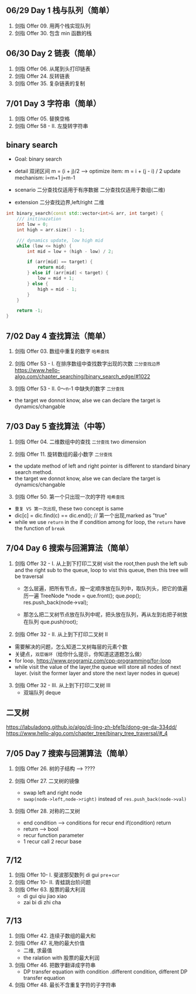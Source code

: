 ## 06/29 **Day 1**  **栈与队列（简单）**
1. 剑指 Offer 09. 用两个栈实现队列
2. 剑指 Offer 30.  包含 min 函数的栈

## 06/30 **Day 2** **链表（简单）**  
1. 剑指 Offer 06. 从尾到头打印链表
2. 剑指 Offer 24. 反转链表
3. 剑指 Offer 35. 复杂链表的复制

## 7/01 **Day 3**  **字符串（简单）**
1. 剑指 Offer 05. 替换空格
2. 剑指 Offer 58 - II. 左旋转字符串

## binary search
* Goal: binary search

* detail
双闭区间
m = (i + j)/2  --> optimize item: m = i + (j - i) / 2
update mechanism: i=m+1 j=m-1

* scenario
二分查找仅适用于有序数据
二分查找仅适用于数组(二维)

* extension
二分查找边界,left/right
二维

```c++ implement
int binary_search(const std::vector<int>& arr, int target) {
    /// initinazation
    int low = 0;
    int high = arr.size() - 1;

    /// dynamics update, low high mid
    while (low <= high) {
        int mid = low + (high - low) / 2;

        if (arr[mid] == target) {
            return mid;
        } else if (arr[mid] < target) {
            low = mid + 1;
        } else {
            high = mid - 1;
        }
    }

    return -1;
}
```

## 7/02 **Day 4**  **查找算法（简单）** 

1. 剑指 Offer 03. 数组中重复的数字
`哈希查找`

2. 剑指 Offer 53 - I. 在排序数组中查找数字出现的次数
`二分查找边界` https://www.hello-algo.com/chapter_searching/binary_search_edge/#1022

3. 剑指 Offer 53 - II. 0～n-1 中缺失的数字
`二分查找`
* the target we donnot know, alse we can declare the target is dynamics/changable

## 7/03 **Day 5**  **查找算法（中等）**
1. 剑指 Offer 04. 二维数组中的查找
`二分查找`
two dimension

2. 剑指 Offer 11. 旋转数组的最小数字
`二分查找`
* the update method of left and right pointer is different to standard binary search method.
* the target we donnot know, alse we can declare the target is dynamics/changable

3. 剑指 Offer 50. 第一个只出现一次的字符
`哈希查找`
* `重复 VS 第一次出现`, these two concept is same
* dic[c] = dic.find(c) == dic.end(); // 第一个出现,marked as "true"
* while we use `return` in the if condition among for loop, the `return` have the function of `break`

## 7/04 **Day 6**   **搜索与回溯算法（简单）**
1. 剑指 Offer 32 - I. 从上到下打印二叉树
visit the root,then push the left sub and the right sub to the queue, loop to vist this queue, then this tree will be traversal
   * 怎么层遍，把所有节点，按一定顺序放在队列中，取队列头，把它的值遍历一遍
               TreeNode *node = que.front();
               que.pop();
               res.push_back(node->val);

   * 那怎么把二叉树节点放在队列中呢，把头放在队列，再从左到右把子树放在队列
     que.push(root);
2. 剑指 Offer 32 - II. 从上到下打印二叉树 II
  * 需要解决的问题，怎么知道二叉树每层的元素个数
  * 关键点，`双层循环`（给你什么提示，你知道这道题怎么做）
  * for loop, https://www.programiz.com/cpp-programming/for-loop
  * while visit the value of the layer,the queue will store all nodes of next layer. (visit the former layer and store the next layer nodes in queue)

3. 剑指 Offer 32 - III. 从上到下打印二叉树 III
   * 双端队列 deque

## 二叉树
https://labuladong.github.io/algo/di-ling-zh-bfe1b/dong-ge-da-334dd/
https://www.hello-algo.com/chapter_tree/binary_tree_traversal/#_4

## 7/05 **Day 7**   **搜索与回溯算法（简单）** 
1. 剑指 Offer 26. 树的子结构 --> ????
    
2. 剑指 Offer 27. 二叉树的镜像
    * swap left and right node
    * `swap(node->left,node->right)` instead of `res.push_back(node->val)`
3. 剑指 Offer 28. 对称的二叉树
    * end condition --> conditions for recur end 
    if(condition) return
    * return --> bool
    * recur function parameter
    * 1 recur call 2 recur base

## 7/12
1. 剑指 Offer 10- I. 斐波那契数列
di gui `pre`+`cur`
2. 剑指 Offer 10- II. 青蛙跳台阶问题
3. 剑指 Offer 63. 股票的最大利润
    * di gui qiu jiao xiao
    * zai bi di zhi cha

## 7/13
1. 剑指 Offer 42. 连续子数组的最大和
2. 剑指 Offer 47. 礼物的最大价值
    * 二维, 求最值
    * the ralation with 股票的最大利润
3. 剑指 Offer 46. 把数字翻译成字符串
    * DP transfer equation with condition .different condition, different DP transfer equation 
4. 剑指 Offer 48. 最长不含重复字符的子字符串
